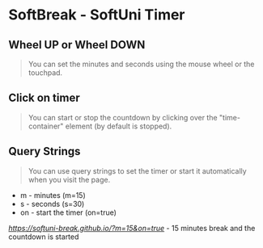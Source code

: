 # SoftBreak - SoftUni Timer

## Wheel UP or Wheel DOWN
>You can set the minutes and seconds using the mouse wheel or the touchpad.

## Click on timer
>You can start or stop the countdown by clicking over the "time-container" element (by default is stopped).

## Query Strings
>You can use query strings to set the timer or start it automatically when you visit the page.
* m - minutes (m=15)
* s - seconds (s=30)
* on - start the timer (on=true)

_https://softuni-break.github.io/?m=15&on=true_ - 15 minutes break and the countdown is started
